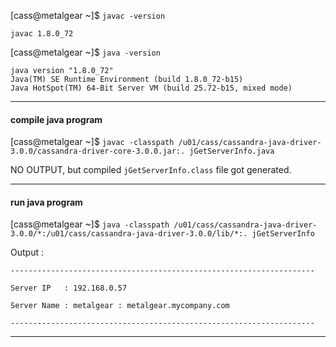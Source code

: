 [cass@metalgear ~]$ `javac -version`
```
javac 1.8.0_72
```

[cass@metalgear ~]$ `java -version`
```
java version "1.8.0_72"
Java(TM) SE Runtime Environment (build 1.8.0_72-b15)
Java HotSpot(TM) 64-Bit Server VM (build 25.72-b15, mixed mode)
```

---

#### compile java program

[cass@metalgear ~]$ `javac -classpath /u01/cass/cassandra-java-driver-3.0.0/cassandra-driver-core-3.0.0.jar:. jGetServerInfo.java`

NO OUTPUT, but compiled `jGetServerInfo.class` file got generated.

---

#### run java program

[cass@metalgear ~]$ `java -classpath /u01/cass/cassandra-java-driver-3.0.0/*:/u01/cass/cassandra-java-driver-3.0.0/lib/*:. jGetServerInfo`

Output :
```
--------------------------------------------------------------------

Server IP   : 192.168.0.57

Server Name : metalgear : metalgear.mycompany.com

--------------------------------------------------------------------
```

---
